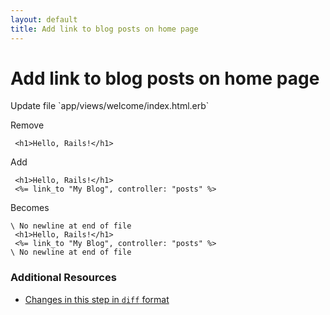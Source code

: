 ```yaml
---
layout: default
title: Add link to blog posts on home page
---
```


<h1 id="main">Add link to blog posts on home page</h1>
Update file `app/views/welcome/index.html.erb`

Remove
<pre><code> &lt;h1&gt;Hello, Rails!&lt;/h1&gt;</code></pre>


Add
<pre><code> &lt;h1&gt;Hello, Rails!&lt;/h1&gt;
 &lt;%= link_to &quot;My Blog&quot;, controller: &quot;posts&quot; %&gt;</code></pre>


Becomes
<pre><code>\ No newline at end of file
 &lt;h1&gt;Hello, Rails!&lt;/h1&gt;
 &lt;%= link_to &quot;My Blog&quot;, controller: &quot;posts&quot; %&gt;
\ No newline at end of file
</code></pre>



### Additional Resources

* [Changes in this step in `diff` format](https://github.com/software-academy/rails_getting_started_bdd/commit/77d14e1ae106e1aadfd05ceea311cab30785d059)

